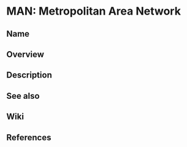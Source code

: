 # MAN: Metropolitan Area Network

## Name

## Overview

## Description

## See also

## Wiki

## References
